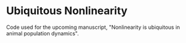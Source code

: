 # Ubiquitous Nonlinearity
Code used for the upcoming manuscript, "Nonlinearity is ubiquitous in animal population dynamics". 
